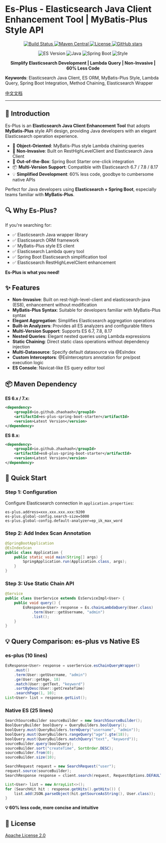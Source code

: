 # Es-Plus - Elasticsearch Java Client Enhancement Tool | MyBatis-Plus Style API

<p align="center">
  <a href="https://github.com/zhaohaoh/es-plus/actions/workflows/build.yml">
    <img src="https://github.com/zhaohaoh/es-plus/actions/workflows/build.yml/badge.svg" alt="Build Status">
  </a>
  <a href="https://search.maven.org/artifact/io.github.zhaohaoh/es-plus-spring-boot-starter">
    <img src="https://img.shields.io/maven-central/v/io.github.zhaohaoh/es-plus-spring-boot-starter.svg?label=Maven%20Central" alt="Maven Central">
  </a>
  <a href="https://www.apache.org/licenses/LICENSE-2.0">
    <img src="https://img.shields.io/badge/License-Apache%202.0-blue.svg" alt="License">
  </a>
  <a href="https://github.com/zhaohaoh/es-plus">
    <img src="https://img.shields.io/github/stars/zhaohaoh/es-plus.svg?style=social" alt="GitHub stars">
  </a>
</p>

<p align="center">
  <img src="https://img.shields.io/badge/Elasticsearch-6.x%20%7C%207.x%20%7C%208.x-blue" alt="ES Version">
  <img src="https://img.shields.io/badge/Java-8%20%7C%2017%20%7C%2021-orange" alt="Java">
  <img src="https://img.shields.io/badge/Spring%20Boot-2.x%20%7C%203.x-green" alt="Spring Boot">
  <img src="https://img.shields.io/badge/Style-MyBatis--Plus-yellowgreen" alt="Style">
</p>

<p align="center">
  <strong>Simplify Elasticsearch Development | Lambda Query | Non-Invasive | 60% Less Code</strong>
</p>

**Keywords**: Elasticsearch Java Client, ES ORM, MyBatis-Plus Style, Lambda Query, Spring Boot Integration, Method Chaining, Elasticsearch Wrapper

[中文文档](README.md)

---

## 📖 Introduction

Es-Plus is an **Elasticsearch Java Client Enhancement Tool** that adopts **MyBatis-Plus** style API design, providing Java developers with an elegant Elasticsearch operation experience.

- 🎯 **Object-Oriented**: MyBatis-Plus style Lambda chaining queries
- 🚀 **Non-Invasive**: Built on RestHighLevelClient and Elasticsearch Java Client
- 🔧 **Out-of-the-Box**: Spring Boot Starter one-click integration
- 📦 **Multi-Version Support**: Compatible with Elasticsearch 6.7 / 7.8 / 8.17
- 💡 **Simplified Development**: 60% less code, goodbye to cumbersome native APIs

Perfect for Java developers using **Elasticsearch + Spring Boot**, especially teams familiar with **MyBatis-Plus**.

## 🔍 Why Es-Plus?

If you're searching for:
- ✅ Elasticsearch Java wrapper library
- ✅ Elasticsearch ORM framework
- ✅ MyBatis-Plus style ES client
- ✅ Elasticsearch Lambda query tool
- ✅ Spring Boot Elasticsearch simplification tool
- ✅ Elasticsearch RestHighLevelClient enhancement

**Es-Plus is what you need!**

## ✨ Features

- **Non-Invasive**: Built on rest-high-level-client and elasticsearch-java (ES8), enhancement without modification
- **MyBatis-Plus Syntax**: Suitable for developers familiar with MyBatis-Plus syntax
- **Elegant Aggregation**: Simplifies Elasticsearch aggregation operations
- **Built-in Analyzers**: Provides all ES analyzers and configurable filters
- **Multi-Version Support**: Supports ES 6.7, 7.8, 8.17
- **Nested Queries**: Elegant nested queries using Lambda expressions
- **Static Chaining**: Direct static class operations without dependency injection
- **Multi-Datasource**: Specify default datasource via @EsIndex
- **Custom Interceptors**: @EsInterceptors annotation for pre/post execution logic
- **ES Console**: Navicat-like ES query editor tool

## 📦 Maven Dependency

**ES 6.x / 7.x:**
```xml
<dependency>
    <groupId>io.github.zhaohaoh</groupId>
    <artifactId>es-plus-spring-boot-starter</artifactId>
    <version>Latest Version</version>
</dependency>
```

**ES 8.x:**
```xml
<dependency>
    <groupId>io.github.zhaohaoh</groupId>
    <artifactId>es8-plus-spring-boot-starter</artifactId>
    <version>Latest Version</version>
</dependency>
```

## 🚀 Quick Start

### Step 1: Configuration

Configure Elasticsearch connection in `application.properties`:

```properties
es-plus.address=xxx.xxx.xxx.xxx:9200
es-plus.global-config.search-size=5000
es-plus.global-config.default-analyzer=ep_ik_max_word
```

### Step 2: Add Index Scan Annotation

```java
@SpringBootApplication
@EsIndexScan
public class Application {
    public static void main(String[] args) {
        SpringApplication.run(Application.class, args);
    }
}
```

### Step 3: Use Static Chain API

```java
@Service
public class UserService extends EsServiceImpl<User> {
    public void query() {
        EsResponse<User> response = Es.chainLambdaQuery(User.class)
            .term(User::getUsername, "admin")
            .list();
    }
}
```

## 💡 Query Comparison: es-plus vs Native ES

### es-plus (10 lines)
```java
EsResponse<User> response = userService.esChainQueryWrapper()
    .must()
    .term(User::getUsername, "admin")
    .ge(User::getAge, 18)
    .match(User::getText, "keyword")
    .sortByDesc(User::getCreateTime)
    .searchPage(1, 10);
List<User> list = response.getList();
```

### Native ES (25 lines)
```java
SearchSourceBuilder sourceBuilder = new SearchSourceBuilder();
BoolQueryBuilder boolQuery = QueryBuilders.boolQuery();
boolQuery.must(QueryBuilders.termQuery("username", "admin"));
boolQuery.must(QueryBuilders.rangeQuery("age").gte(18));
boolQuery.must(QueryBuilders.matchQuery("text", "keyword"));
sourceBuilder.query(boolQuery);
sourceBuilder.sort("createTime", SortOrder.DESC);
sourceBuilder.from(0);
sourceBuilder.size(10);

SearchRequest request = new SearchRequest("user");
request.source(sourceBuilder);
SearchResponse response = client.search(request, RequestOptions.DEFAULT);

List<User> list = new ArrayList<>();
for (SearchHit hit : response.getHits().getHits()) {
    list.add(JSON.parseObject(hit.getSourceAsString(), User.class));
}
```

**💡 60% less code, more concise and intuitive**

## 📄 License

[Apache License 2.0](https://www.apache.org/licenses/LICENSE-2.0)